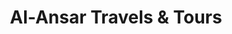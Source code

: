 ---
title: "Al-Ansar Travels & Tours"
url: /karachi/al-ansar-travels-and-tours/
shop: travel agency
---